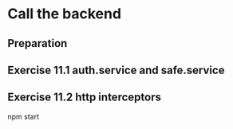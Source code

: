 # Call the backend

## Preparation

## Exercise 11.1 auth.service and safe.service

## Exercise 11.2 http interceptors

npm start
